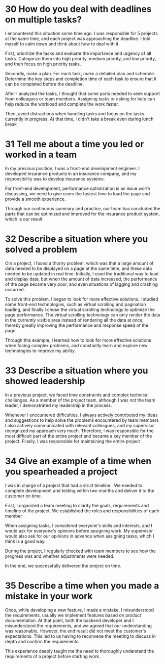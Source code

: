 # 30 How do you deal with deadlines on multiple tasks?

I encountered this situation some time ago. I was responsible for 5 projects at the same time, and each project was approaching the deadline. I told myself to calm down and think about how to deal with it.

First, prioritize the tasks and evaluate the importance and urgency of all tasks. Categorize them into high priority, medium priority, and low priority, and then focus on high priority tasks.

Secondly, make a plan. For each task, make a detailed plan and schedule. Determine the key steps and completion time of each task to ensure that it can be completed before the deadline.

After I analyzed the tasks, I thought that some parts needed to seek support from colleagues or team members. Assigning tasks or asking for help can help reduce the workload and complete the work faster.

Then, avoid distractions when handling tasks and focus on the tasks currently in progress. At that time, I didn't take a break even during lunch break

# 31 Tell me about a time you led or worked in a team

In my previous position, I was a front-end development engineer. I developed insurance products in an insurance company, and my responsibility was to develop insurance systems.

For front-end development, performance optimization is an issue worth discussing, we need to give users the fastest time to load the page and provide a smooth experience.

Through our continuous summary and practice, our team has concluded the parts that can be optimized and improved for the insurance product system, which is our result

# 32 Describe a situation where you solved a problem

OIn a project, I faced a thorny problem, which was that a large amount of data needed to be displayed on a page at the same time, and these data needed to be updated in real time. Initially, I used the traditional way to load and display data, but when the amount of data increased, the performance of the page became very poor, and even situations of lagging and crashing occurred.

To solve this problem, I began to look for more effective solutions. I studied some front-end technologies, such as virtual scrolling and pagination loading, and finally I chose the virtual scrolling technology to optimize the page performance. The virtual scrolling technology can only render the data in the currently visible area instead of rendering all the data at once, thereby greatly improving the performance and response speed of the page.

Through this example, I learned how to look for more effective solutions when facing complex problems, and constantly learn and explore new technologies to improve my ability.

# 33 Describe a situation where you showed leadership

In a previous project, we faced time constraints and complex technical challenges. As a member of the project team, although I was not the team leader, I demonstrated my leadership in the process.

Whenever I encountered difficulties, I always actively contributed my ideas and suggestions to help solve the problems encountered by team members
I also actively communicated with relevant colleagues, and my supervisor recognized my approach very much.
Therefore, I was responsible for the most difficult part of the entire project and became a key member of the project.
Finally, I was responsible for maintaining the entire project

<!--  -->

# 34 Give an example of a time when you spearheaded a project

I was in charge of a project that had a strict timeline . We needed to complete development and testing within two months and deliver it to the customer on time.

First, I organized a team meeting to clarify the goals, requirements and timeline of the project. We established the roles and responsibilities of each member

When assigning tasks, I considered everyone's skills and interests, and I would ask for everyone's opinions before assigning work. My supervisor would also ask for our opinions in advance when assigning tasks, which I think is a good way.

During the project, I regularly checked with team members to see how the progress was and whether adjustments were needed.

In the end, we successfully delivered the project on time.

# 35 Describe a time when you made a mistake in your work

Once, while developing a new feature, I made a mistake.
I misunderstood the requirements, usually we implement features based on product documentation.
At that point, both the backend developer and I misunderstood the requirements, and we agreed that our understanding was reasonable. However, the end result did not meet the customer's expectations. This led to us having to reconvene the meeting to discuss in depth and confirm the requirements.

This experience deeply taught me the need to thoroughly understand the requirements of a project before starting work.
